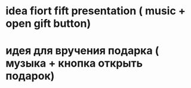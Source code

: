 # idea fiort fift presentation ( music + open gift button)
# идея для вручения подарка ( музыка +  кнопка  открыть подарок)
